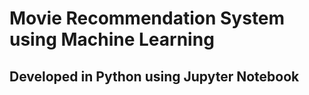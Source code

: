 # Movie Recommendation System using Machine Learning 

## Developed in Python using Jupyter Notebook
